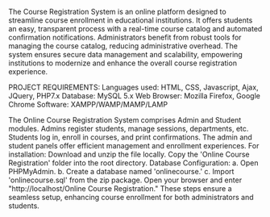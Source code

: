 The Course Registration System is an online platform designed to streamline course enrollment in educational institutions. It offers students an easy, transparent process with a real-time course catalog and automated confirmation notifications. Administrators benefit from robust tools for managing the course catalog, reducing administrative overhead. The system ensures secure data management and scalability, empowering institutions to modernize and enhance the overall course registration experience.

PROJECT REQUIREMENTS:
Languages used: HTML, CSS, Javascript, Ajax, JQuery, PHP7.x
Database: MySQL 5.x
Web Browser: Mozilla Firefox, Google Chrome
Software: XAMPP/WAMP/MAMP/LAMP

The Online Course Registration System comprises Admin and Student modules. Admins register students, manage sessions, departments, etc. Students log in, enroll in courses, and print confirmations. The admin and student panels offer efficient management and enrollment experiences. 
For installation:
Download and unzip the file locally.
Copy the 'Online Course Registration' folder into the root directory.
Database Configuration:
a. Open PHPMyAdmin.
b. Create a database named 'onlinecourse.'
c. Import 'onlinecourse.sql' from the zip package.
Open your browser and enter "http://localhost/Online Course Registration."
These steps ensure a seamless setup, enhancing course enrollment for both administrators and students.
